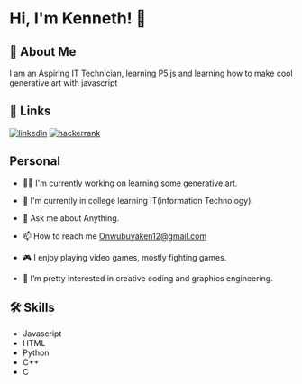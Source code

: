 # Hi, I'm Kenneth! 👋


## 🚀 About Me
I am an Aspiring IT Technician, learning P5.js and learning how to make cool generative art with javascript


## 🔗 Links

[![linkedin](https://img.shields.io/badge/linkedin-0A66C2?style=for-the-badge&logo=linkedin&logoColor=white)](https://www.linkedin.com/in/kenneth-onwubuya/)
[![hackerrank](https://img.shields.io/badge/-Hackerrank-2EC866?style=for-the-badge&logo=HackerRank&logoColor=white)](https://www.hackerrank.com/onwubuyaken12)



## Personal
- 👩‍💻 I'm currently working on learning some generative art.

- 🧠 I'm currently in college learning IT(information Technology).

- 💬 Ask me about Anything.

- 📫 How to reach me Onwubuyaken12@gmail.com 

- 🎮 I enjoy playing video games, mostly fighting games.

- 👀 I’m pretty interested in creative coding and graphics engineering.



## 🛠 Skills
- Javascript
- HTML 
- Python
- C++
- C


<!---
RobotNinja15/RobotNinja15 is a ✨ special ✨ repository because its `README.md` (this file) appears on your GitHub profile.
You can click the Preview link to take a look at your changes.
--->
